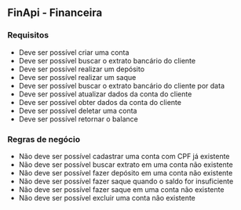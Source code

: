 ## FinApi - Financeira

### Requisitos

- Deve ser possível criar uma conta
- Deve ser possível buscar o extrato bancário do cliente
- Deve ser possível realizar um depósito
- Deve ser possível realizar um saque
- Deve ser possível buscar o extrato bancário do cliente por data
- Deve ser possível atualizar dados da conta do cliente
- Deve ser possível obter dados da conta do cliente
- Deve ser possível deletar uma conta
- Deve ser possível retornar o balance

### Regras de negócio

- Não deve ser possível cadastrar uma conta com CPF já existente
- Não deve ser possível buscar extrato em uma conta não existente
- Não deve ser possível fazer depósito em uma conta não existente
- Não deve ser possível fazer saque quando o saldo for insuficiente
- Não deve ser possível fazer saque em uma conta não existente
- Não deve ser possível excluir uma conta não existente
